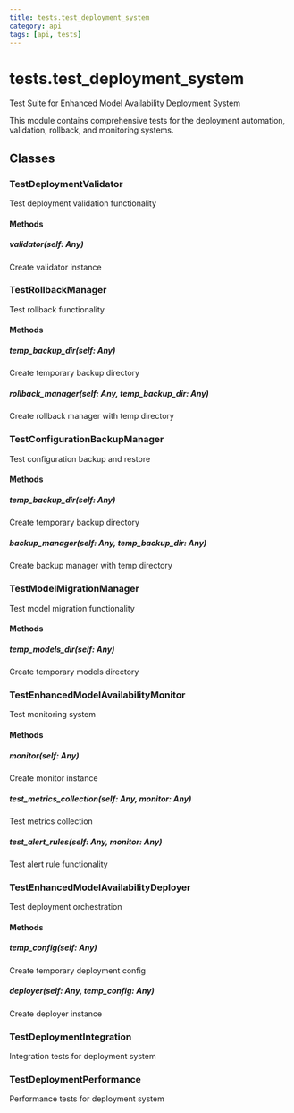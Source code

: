 ```yaml
---
title: tests.test_deployment_system
category: api
tags: [api, tests]
---
```


# tests.test_deployment_system

Test Suite for Enhanced Model Availability Deployment System

This module contains comprehensive tests for the deployment automation,
validation, rollback, and monitoring systems.

## Classes

### TestDeploymentValidator

Test deployment validation functionality

#### Methods

##### validator(self: Any)

Create validator instance

### TestRollbackManager

Test rollback functionality

#### Methods

##### temp_backup_dir(self: Any)

Create temporary backup directory

##### rollback_manager(self: Any, temp_backup_dir: Any)

Create rollback manager with temp directory

### TestConfigurationBackupManager

Test configuration backup and restore

#### Methods

##### temp_backup_dir(self: Any)

Create temporary backup directory

##### backup_manager(self: Any, temp_backup_dir: Any)

Create backup manager with temp directory

### TestModelMigrationManager

Test model migration functionality

#### Methods

##### temp_models_dir(self: Any)

Create temporary models directory

### TestEnhancedModelAvailabilityMonitor

Test monitoring system

#### Methods

##### monitor(self: Any)

Create monitor instance

##### test_metrics_collection(self: Any, monitor: Any)

Test metrics collection

##### test_alert_rules(self: Any, monitor: Any)

Test alert rule functionality

### TestEnhancedModelAvailabilityDeployer

Test deployment orchestration

#### Methods

##### temp_config(self: Any)

Create temporary deployment config

##### deployer(self: Any, temp_config: Any)

Create deployer instance

### TestDeploymentIntegration

Integration tests for deployment system

### TestDeploymentPerformance

Performance tests for deployment system

